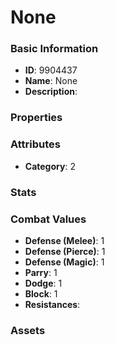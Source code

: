 # None



### Basic Information

- **ID**: 9904437
- **Name**: None
- **Description**: 

### Properties


### Attributes

- **Category**: 2

### Stats


### Combat Values

- **Defense (Melee)**: 1
- **Defense (Pierce)**: 1
- **Defense (Magic)**: 1
- **Parry**: 1
- **Dodge**: 1
- **Block**: 1
- **Resistances**: 

### Assets


